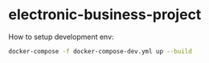 # electronic-business-project

How to setup development env:
```sh
docker-compose -f docker-compose-dev.yml up --build
```